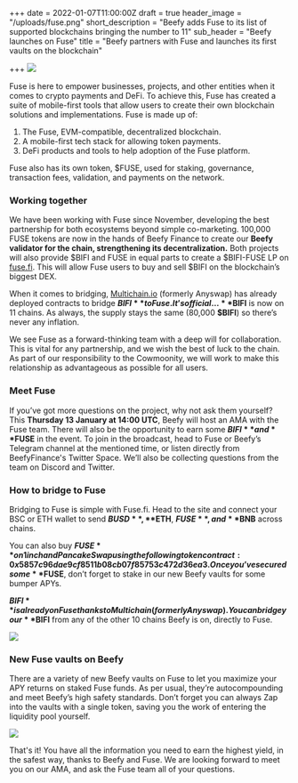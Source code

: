 +++
date = 2022-01-07T11:00:00Z
draft = true
header_image = "/uploads/fuse.png"
short_description = "Beefy adds Fuse to its list of supported blockchains bringing the number to 11"
sub_header = "Beefy launches on Fuse"
title = "Beefy partners with Fuse and launches its first vaults on the blockchain"

+++
![](/uploads/fuse.png)

Fuse is here to empower businesses, projects, and other entities when it comes to crypto payments and DeFi. To achieve this, Fuse has created a suite of mobile-first tools that allow users to create their own blockchain solutions and implementations. Fuse is made up of:

1. The Fuse, EVM-compatible, decentralized blockchain.
2. A mobile-first tech stack for allowing token payments.
3. DeFi products and tools to help adoption of the Fuse platform.

Fuse also has its own token, $FUSE, used for staking, governance, transaction fees, validation, and payments on the network.

### Working together

We have been working with Fuse since November, developing the best partnership for both ecosystems beyond simple co-marketing. 100,000 FUSE tokens are now in the hands of Beefy Finance to create our **Beefy validator for the chain, strengthening its decentralization.** Both projects will also provide $BIFI and FUSE in equal parts to create a $BIFI-FUSE LP on [fuse.fi](http://fuse.fi). This will allow Fuse users to buy and sell $BIFI on the blockchain’s biggest DEX.

When it comes to bridging, [Multichain.io](http://multichain.io) (formerly Anyswap) has already deployed contracts to bridge **$BIFI** to Fuse. It’s official… **$BIFI** is now on 11 chains. As always, the supply stays the same (80,000 **$BIFI**) so there’s never any inflation.

We see Fuse as a forward-thinking team with a deep will for collaboration. This is vital for any partnership, and we wish the best of luck to the chain. As part of our responsibility to the Cowmoonity, we will work to make this relationship as advantageous as possible for all users.

### Meet Fuse

If you’ve got more questions on the project, why not ask them yourself? This **Thursday 13 January at 14:00 UTC**, Beefy will host an AMA with the Fuse team. There will also be the opportunity to earn some **$BIFI** and **$FUSE** in the event. To join in the broadcast, head to Fuse or Beefy’s Telegram channel at the mentioned time, or listen directly from BeefyFinance's Twitter Space. We’ll also be collecting questions from the team on Discord and Twitter.

### How to bridge to Fuse

Bridging to Fuse is simple with Fuse.fi. Head to the site and connect your BSC or ETH wallet to send **$BUSD**, **$ETH**, **$FUSE**, and **$BNB** across chains.

You can also buy **$FUSE** on 1inch and PancakeSwap using the following token contract: 0x5857c96dae9cf8511b08cb07f85753c472d36ea3. Once you’ve secured some **$FUSE**, don’t forget to stake in our new Beefy vaults for some bumper APYs.

**$BIFI** is already on Fuse thanks to Multichain (formerly Anyswap). You can bridge your **$BIFI** from any of the other 10 chains Beefy is on, directly to Fuse.

![](/uploads/fuse-b.png)  

### New Fuse vaults on Beefy

There are a variety of new Beefy vaults on Fuse to let you maximize your APY returns on staked Fuse funds. As per usual, they’re autocompounding and meet Beefy’s high safety standards. Don’t forget you can always Zap into the vaults with a single token, saving you the work of entering the liquidity pool yourself.

![](/uploads/a1.png)

That's it! You have all the information you need to earn the highest yield, in the safest way, thanks to Beefy and Fuse. We are looking forward to meet you on our AMA, and ask the Fuse team all of your questions.